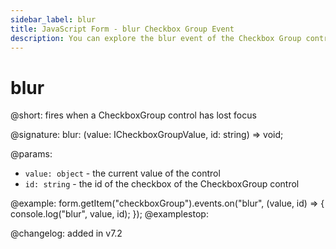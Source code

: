 ```yaml
---
sidebar_label: blur
title: JavaScript Form - blur Checkbox Group Event 
description: You can explore the blur event of the Checkbox Group control of Form in the documentation of the DHTMLX JavaScript UI library. Browse developer guides and API reference, try out code examples and live demos, and download a free 30-day evaluation version of DHTMLX Suite 7.
---
```


# blur

@short: fires when a CheckboxGroup control has lost focus

@signature: blur: (value: ICheckboxGroupValue, id: string) => void;

@params:
- `value: object` - the current value of the control
- `id: string` - the id of the checkbox of the CheckboxGroup control

@example:
form.getItem("checkboxGroup").events.on("blur", (value, id) => {
    console.log("blur", value, id);
});
@examplestop:

@changelog: added in v7.2
